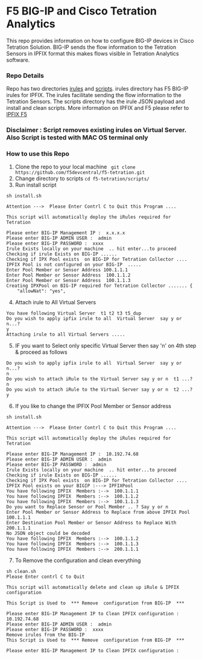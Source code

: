 # F5 BIG-IP and Cisco Tetration Analytics
This repo provides information on how to configure BIG-IP devices in Cisco Tetration Solution. BIG-IP sends the flow information to the Tetration Sensors in IPFIX format this makes flows visible in Tetration Analytics software.

### Repo Details
Repo has two directories [irules](https://github.com/f5devcentral/f5-tetration/tree/master/irules/) and [scripts](https://github.com/f5devcentral/f5-tetration/tree/master/scripts). irules directory has  F5 BIG-IP irules for IPFIX. The irules facilitate sending the flow information to the Tetration Sensors. The scripts directory has the irule JSON payload and install and clean scripts. More information on IPFIX and F5 please refer to [IPFIX F5](https://support.f5.com/kb/en-us/products/big-ip_ltm/manuals/product/bigip-external-monitoring-implementations-12-0-0/13.html)

### Disclaimer : Script removes existing irules on Virtual Server. Also Script is tested with MAC OS terminal only

### How to use this Repo  

1. Clone the repo to your local machine
` git clone https://github.com/f5devcentral/f5-tetration.git`
2. Change directory to scripts
`cd f5-tetration/scripts/`
3. Run install script
```
sh install.sh

Attention --->  Please Enter Contrl C to Quit this Program ....

This script will automatically deploy the iRules required for Tetration  

Please enter BIG-IP Management IP :  x.x.x.x
Please enter BIG-IP ADMIN USER :  admin
Please enter BIG-IP PASSWORD :  xxxx
Irule Exists locally on your machine  .. hit enter...to proceed
Checking if irule Exists on BIG-IP ......
Checking if IPX Pool exists  on BIG-IP for Tetration Collector ....
IPFIX Pool is not configured on your BIG-IP  .....
Enter Pool Member or Sensor Address 100.1.1.1
Enter Pool Member or Sensor Address  100.1.1.2
Enter Pool Member or Sensor Address  100.1.1.3
Creating IPXPool on BIG-IP required for Tetration Collector ....... {
    "allowNat": "yes",
```
4. Attach irule to All Virtual Servers
```
You have following Virtual Server  t1 t2 t3 t5_dup
Do you wish to apply ipfix irule to all  Virtual Server  say y or n...?
y
Attaching irule to all Virtual Servers .....
```
5. IF you want to Select only specific Virtual Server then say 'n' on 4th step & proceed as follows
```You have following Virtual Server  t1 t2 t3 t5_dup
Do you wish to apply ipfix irule to all  Virtual Server  say y or n...?
n
Do you wish to attach iRule to the Virtual Server say y or n  t1 ...?
n
Do you wish to attach iRule to the Virtual Server say y or n  t2 ...?
y
```
6. If you like to change the IPFIX Pool Member or Sensor address
```
sh install.sh

Attention --->  Please Enter Contrl C to Quit this Program ....

This script will automatically deploy the iRules required for Tetration  

Please enter BIG-IP Management IP :  10.192.74.68
Please enter BIG-IP ADMIN USER :  admin
Please enter BIG-IP PASSWORD :  admin
Irule Exists locally on your machine  .. hit enter...to proceed
Checking if irule Exists on BIG-IP ......
Checking if IPX Pool exists  on BIG-IP for Tetration Collector ....
IPFIX Pool exists on your BIGIP :---> IPFIXPool
You have following IPFIX  Members :-->  100.1.1.1
You have following IPFIX  Members :-->  100.1.1.2
You have following IPFIX  Members :-->  100.1.1.3
Do you want to Replace Sensor or Pool Member .. ? Say y or n   
Enter Pool Member or Sensor Address to Replace from above IPFIX Pool  100.1.1.1
Enter Destination Pool Member or Sensor Address to Replace With  200.1.1.1
No JSON object could be decoded
You have following IPFIX  Members :-->  100.1.1.2
You have following IPFIX  Members :-->  100.1.1.3
You have following IPFIX  Members :-->  200.1.1.1
```
7. To Remove the configuration and clean everything
```
sh clean.sh
Please Enter contrl C to Quit

This script will automatically delete and clean up iRule & IPFIX configuration

This Script is Used to  *** Remove  configuration from BIG-IP  ***  

Please enter BIG-IP Management IP to Clean IPFIX configuration :  10.192.74.68
Please enter BIG-IP ADMIN USER :  admin
Please enter BIG-IP PASSWORD :  xxxx
Remove irules from the BIG-IP
This Script is Used to  *** Remove  configuration from BIG-IP  ***  

Please enter BIG-IP Management IP to Clean IPFIX configuration :  

```
